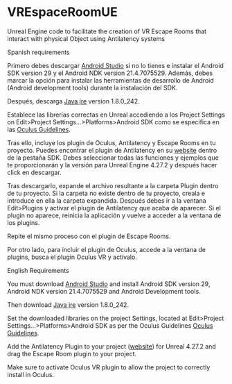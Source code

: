 # VREspaceRoomUE
Unreal Engine code to facilitate the creation of VR Escape Rooms that interact with physical Object using Antilatency systems

Spanish requirements

Primero debes descargar [Android Studio](https://developer.android.com/studio) si no lo tienes e instalar el Android SDK version 29 y el Android NDK version 21.4.7075529. Además, debes marcar la opción para instalar las herramientas de desarrollo de Android (Android development tools) durante la instalación del SDK.

Después, descarga [Java jre](https://www.oracle.com/es/java/technologies/javase/javase8-archive-downloads.html) version 1.8.0_242. 

Establece las librerías correctas en Unreal accediendo a los Project Settings on Edit>Project Settings...>Platforms>Android SDK como se especifica en las [Oculus Guidelines](https://developer.oculus.com/documentation/unreal/unreal-quick-start-guide-quest/?locale=es_ES). 

Tras ello, incluye los plugin de Oculus, Antilatency y Escape Rooms en tu proyecto. Puedes encontrar el plugin de Antilatency en su [website](https://developers.antilatency.com/Root/Index_en.html) dentro de la pestaña SDK. Debes seleccionar todas las funciones y ejemplos que te proporcionarán y la versión para Unreal Engine 4.27.2 y después hacer click en descargar. 

Tras descargarlo, expande el archivo resultante a la carpeta Plugin dentro de tu proyecto. Si la carpeta no existe dentro de tu proyecto, creala e introduce en ella la carpeta expandida. Después debes ir a la ventana Edit>Plugins y activar el plugin de Antilatency que acaba de aparecer. Si el plugin no aparece, reinicia la aplicación y vuelve a acceder a la ventana de los plugins.

Repite el mismo proceso con el plugin de Escape Rooms.

Por otro lado, para incluir el plugin de Oculus, accede a la ventana de plugins, busca el plugin Oculus VR y actívalo. 

English Requirements

You must download [Android Studio](https://developer.android.com/studio) and install Android SDK version 29, Android NDK version 21.4.7075529 and Android Development tools.

Then download [Java jre](https://www.oracle.com/es/java/technologies/javase/javase8-archive-downloads.html) version 1.8.0_242. 

Set the downloaded libraries on the project Settings, located at Edit>Project Settings...>Platforms>Android SDK as per the Oculus Guidelines [Oculus Guidelines](https://developer.oculus.com/documentation/unreal/unreal-quick-start-guide-quest/?locale=es_ES). 

Add the Antilatency Plugin to your project ([website](https://developers.antilatency.com/Root/Index_en.html)) for Unreal 4.27.2 and drag the Escape Room plugin to your project.

Make sure to activate Oculus VR plugin to allow the project to correctly install in Oculus.
